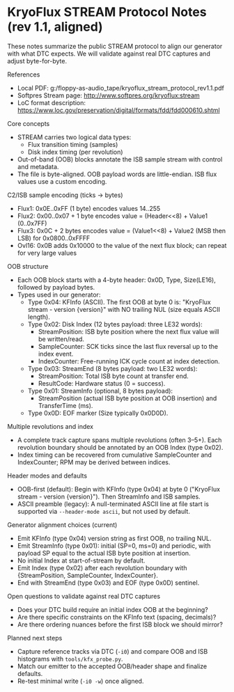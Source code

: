 # KryoFlux STREAM Protocol Notes (rev 1.1, aligned)

These notes summarize the public STREAM protocol to align our generator with what DTC expects. We will validate against real DTC captures and adjust byte-for-byte.

References
- Local PDF: g:/floppy-as-audio_tape/kryoflux_stream_protocol_rev1.1.pdf
- Softpres Stream page: http://www.softpres.org/kryoflux:stream
- LoC format description: https://www.loc.gov/preservation/digital/formats/fdd/fdd000610.shtml

Core concepts
- STREAM carries two logical data types:
  - Flux transition timing (samples)
  - Disk index timing (per revolution)
- Out-of-band (OOB) blocks annotate the ISB sample stream with control and metadata.
- The file is byte-aligned. OOB payload words are little-endian. ISB flux values use a custom encoding.

C2/ISB sample encoding (ticks → bytes)
- Flux1: 0x0E..0xFF (1 byte) encodes values 14..255
- Flux2: 0x00..0x07 + 1 byte encodes value = (Header<<8) + Value1 (0..0x7FF)
- Flux3: 0x0C + 2 bytes encodes value = (Value1<<8) + Value2 (MSB then LSB) for 0x0800..0xFFFF
- Ovl16: 0x0B adds 0x10000 to the value of the next flux block; can repeat for very large values

OOB structure
- Each OOB block starts with a 4-byte header: 0x0D, Type, Size(LE16), followed by payload bytes.
- Types used in our generator:
  - Type 0x04: KFInfo (ASCII). The first OOB at byte 0 is: "KryoFlux stream - version {version}" with NO trailing NUL (size equals ASCII length).
  - Type 0x02: Disk Index (12 bytes payload: three LE32 words):
    - StreamPosition: ISB byte position where the next flux value will be written/read.
    - SampleCounter: SCK ticks since the last flux reversal up to the index event.
    - IndexCounter: Free-running ICK cycle count at index detection.
  - Type 0x03: StreamEnd (8 bytes payload: two LE32 words):
    - StreamPosition: Total ISB byte count at transfer end.
    - ResultCode: Hardware status (0 = success).
  - Type 0x01: StreamInfo (optional, 8 bytes payload):
    - StreamPosition (actual ISB byte position at OOB insertion) and TransferTime (ms).
  - Type 0x0D: EOF marker (Size typically 0x0D0D).

Multiple revolutions and index
- A complete track capture spans multiple revolutions (often 3–5+). Each revolution boundary should be annotated by an OOB Index (type 0x02).
- Index timing can be recovered from cumulative SampleCounter and IndexCounter; RPM may be derived between indices.

Header modes and defaults
- OOB-first (default): Begin with KFInfo (type 0x04) at byte 0 ("KryoFlux stream - version {version}"). Then StreamInfo and ISB samples.
- ASCII preamble (legacy): A null-terminated ASCII line at file start is supported via `--header-mode ascii`, but not used by default.

Generator alignment choices (current)
- Emit KFInfo (type 0x04) version string as first OOB, no trailing NUL.
- Emit StreamInfo (type 0x01): initial (SP=0, ms=0) and periodic, with payload SP equal to the actual ISB byte position at insertion.
- No initial Index at start-of-stream by default.
- Emit Index (type 0x02) after each revolution boundary with {StreamPosition, SampleCounter, IndexCounter}.
- End with StreamEnd (type 0x03) and EOF (type 0x0D) sentinel.

Open questions to validate against real DTC captures
- Does your DTC build require an initial index OOB at the beginning?
- Are there specific constraints on the KFInfo text (spacing, decimals)?
- Are there ordering nuances before the first ISB block we should mirror?

Planned next steps
- Capture reference tracks via DTC (`-i0`) and compare OOB and ISB histograms with `tools/kfx_probe.py`.
- Match our emitter to the accepted OOB/header shape and finalize defaults.
- Re-test minimal write (`-i0 -w`) once aligned.
